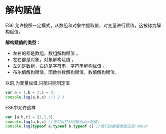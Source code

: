 # 解构赋值

ES6 允许按照一定模式，从数组和对象中提取值，对变量进行赋值，这被称为解构赋值。

**解构赋值的类型：**

- 左右的都是数组，数组解构赋值 。
- 左右都是对象，对象解构赋值 。
- 左边是数组，右边是字符串，字符串解构赋值 。
- 布尔值解构赋值，函数参数解构赋值，数值解构赋值。

以前,为变量赋值,只能只能制定值

```js
var a = 1,b = 2,c = 3;
console.log(a,b,c) //1 2 3
```

ES6中允许这样

```js
var [a,b,c] = [1,2,3]
console.log(a,b,c) //还可以打分别输出abc的值;
console.log(typeof a,typeof b,typeof c) //他们的数据类型还是number
```


